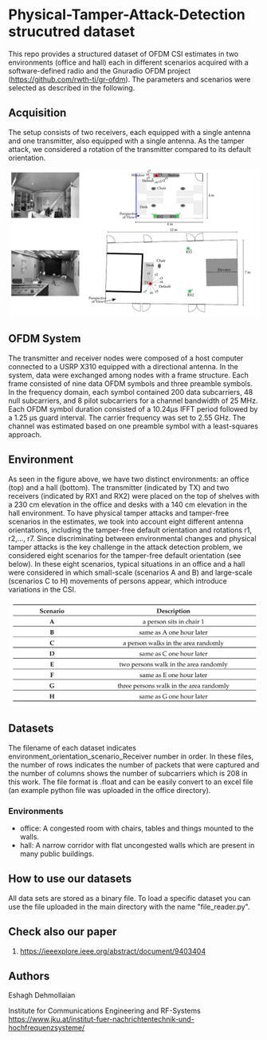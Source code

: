 # Physical-Tamper-Attack-Detection strucutred dataset
This repo provides a structured dataset of OFDM CSI estimates in two environments (office and hall) each in different scenarios acquired with a software-defined radio and the Gnuradio OFDM project (https://github.com/rwth-ti/gr-ofdm). The parameters and scenarios were selected as described in the following.

## Acquisition
The setup consists of two receivers, each equipped with a single antenna and one transmitter, also equipped with a single antenna. As the tamper attack, we considered a rotation of the transmitter compared to its default orientation.

![acquisition of data](setup.png)

## OFDM System
The transmitter and receiver nodes were composed of a host computer connected to a USRP X310 equipped with a directional antenna. In the system, data were exchanged among nodes with a frame structure. Each frame consisted of nine data OFDM symbols and three preamble symbols. In the frequency domain, each symbol contained 200 data subcarriers, 48 null subcarriers, and 8 pilot subcarriers for a channel bandwidth of 25 MHz. Each OFDM symbol duration consisted of a 10.24<span>&#181;</span>s IFFT period followed by a 1.25 <span>&#181;</span>s guard interval. The carrier frequency was set to 2.55 GHz. The channel was estimated based on one preamble symbol with a least-squares approach.

## Environment
As seen in the figure above, we have two distinct environments: an office (top) and a hall (bottom). The transmitter (indicated by TX) and two receivers (indicated by RX1 and RX2) were placed on the top of shelves with a 230 cm elevation in the office and desks with a 140 cm elevation in the hall environment. To have physical tamper attacks and tamper-free scenarios in the estimates, we took into account eight different antenna orientations, including the tamper-free default orientation and rotations r1, r2,..., r7.
Since discriminating between environmental changes and physical tamper attacks is the key challenge in the attack detection problem, we considered eight scenarios for the tamper-free default orientation (see below). In these eight scenarios, typical situations in an office and a hall were considered in which small-scale (scenarios A and B) and large-scale (scenarios C to H) movements of persons appear, which introduce variations in the CSI. 

![acquisition of data](scenario.png)

## Datasets
The filename of each dataset indicates environment_orientation_scenario_Receiver number in order. In these files, the number of rows indicates the number of packets that were captured and the number of columns shows the number of subcarriers which is 208 in this work. The file format is .float and can be easily convert to an excel file (an example python file was uploaded in the office directory).

### Environments
* office: A congested room with chairs, tables and things mounted to the walls.
* hall: A narrow corridor with flat uncongested walls which are present in many public buildings.

## How to use our datasets
All data sets are stored as a binary file. To load a specific dataset you can use the file uploaded in the main directory with the name "file_reader.py".

## Check also our paper
1. https://ieeexplore.ieee.org/abstract/document/9403404

## Authors
Eshagh Dehmollaian<br>

Institute for Communications Engineering and RF-Systems<br>
https://www.jku.at/institut-fuer-nachrichtentechnik-und-hochfrequenzsysteme/
